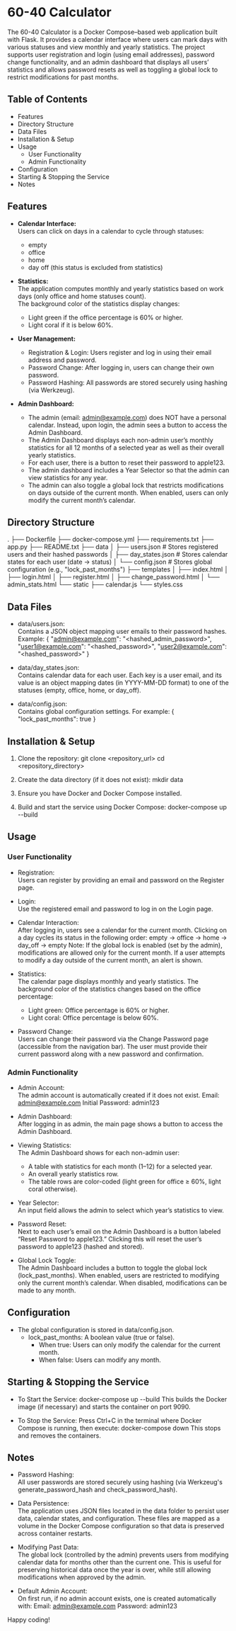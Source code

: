 # 60-40 Calculator

The 60-40 Calculator is a Docker Compose–based web application built with Flask. It provides a calendar interface where users can mark days with various statuses and view monthly and yearly statistics. The project supports user registration and login (using email addresses), password change functionality, and an admin dashboard that displays all users’ statistics and allows password resets as well as toggling a global lock to restrict modifications for past months.

## Table of Contents

- Features
- Directory Structure
- Data Files
- Installation & Setup
- Usage
  - User Functionality
  - Admin Functionality
- Configuration
- Starting & Stopping the Service
- Notes

## Features

- **Calendar Interface:**  
  Users can click on days in a calendar to cycle through statuses:
  - empty
  - office
  - home
  - day off (this status is excluded from statistics)

- **Statistics:**  
  The application computes monthly and yearly statistics based on work days (only office and home statuses count).  
  The background color of the statistics display changes:
  - Light green if the office percentage is 60% or higher.
  - Light coral if it is below 60%.

- **User Management:**  
  - Registration & Login: Users register and log in using their email address and password.
  - Password Change: After logging in, users can change their own password.
  - Password Hashing: All passwords are stored securely using hashing (via Werkzeug).

- **Admin Dashboard:**  
  - The admin (email: admin@example.com) does NOT have a personal calendar. Instead, upon login, the admin sees a button to access the Admin Dashboard.
  - The Admin Dashboard displays each non-admin user’s monthly statistics for all 12 months of a selected year as well as their overall yearly statistics.
  - For each user, there is a button to reset their password to apple123.
  - The admin dashboard includes a Year Selector so that the admin can view statistics for any year.
  - The admin can also toggle a global lock that restricts modifications on days outside of the current month. When enabled, users can only modify the current month’s calendar.

## Directory Structure

.
├── Dockerfile
├── docker-compose.yml
├── requirements.txt
├── app.py
├── README.txt
├── data
│   ├── users.json       # Stores registered users and their hashed passwords
│   ├── day_states.json  # Stores calendar states for each user (date → status)
│   └── config.json      # Stores global configuration (e.g., "lock_past_months")
├── templates
│   ├── index.html
│   ├── login.html
│   ├── register.html
│   ├── change_password.html
│   └── admin_stats.html
└── static
    ├── calendar.js
    └── styles.css

## Data Files

- data/users.json:  
  Contains a JSON object mapping user emails to their password hashes.
  Example:
  {
      "admin@example.com": "<hashed_admin_password>",
      "user1@example.com": "<hashed_password>",
      "user2@example.com": "<hashed_password>"
  }

- data/day_states.json:  
  Contains calendar data for each user. Each key is a user email, and its value is an object mapping dates (in YYYY-MM-DD format) to one of the statuses (empty, office, home, or day_off).

- data/config.json:  
  Contains global configuration settings. For example:
  {
      "lock_past_months": true
  }

## Installation & Setup

1. Clone the repository:
   git clone <repository_url>
   cd <repository_directory>

2. Create the data directory (if it does not exist):
   mkdir data

3. Ensure you have Docker and Docker Compose installed.

4. Build and start the service using Docker Compose:
   docker-compose up --build

## Usage

### User Functionality

- Registration:  
  Users can register by providing an email and password on the Register page.
  
- Login:  
  Use the registered email and password to log in on the Login page.

- Calendar Interaction:  
  After logging in, users see a calendar for the current month. Clicking on a day cycles its status in the following order:
  empty → office → home → day_off → empty
  Note: If the global lock is enabled (set by the admin), modifications are allowed only for the current month. If a user attempts to modify a day outside of the current month, an alert is shown.

- Statistics:  
  The calendar page displays monthly and yearly statistics. The background color of the statistics changes based on the office percentage:
  - Light green: Office percentage is 60% or higher.
  - Light coral: Office percentage is below 60%.

- Password Change:  
  Users can change their password via the Change Password page (accessible from the navigation bar). The user must provide their current password along with a new password and confirmation.

### Admin Functionality

- Admin Account:  
  The admin account is automatically created if it does not exist.
  Email: admin@example.com
  Initial Password: admin123

- Admin Dashboard:  
  After logging in as admin, the main page shows a button to access the Admin Dashboard.
  
- Viewing Statistics:  
  The Admin Dashboard shows for each non-admin user:
  - A table with statistics for each month (1–12) for a selected year.
  - An overall yearly statistics row.
  - The table rows are color-coded (light green for office ≥ 60%, light coral otherwise).
  
- Year Selector:  
  An input field allows the admin to select which year’s statistics to view.

- Password Reset:  
  Next to each user’s email on the Admin Dashboard is a button labeled “Reset Password to apple123.” Clicking this will reset the user’s password to apple123 (hashed and stored).

- Global Lock Toggle:  
  The Admin Dashboard includes a button to toggle the global lock (lock_past_months). When enabled, users are restricted to modifying only the current month’s calendar. When disabled, modifications can be made to any month.

## Configuration

- The global configuration is stored in data/config.json.
  - lock_past_months: A boolean value (true or false).
    - When true: Users can only modify the calendar for the current month.
    - When false: Users can modify any month.

## Starting & Stopping the Service

- To Start the Service:
  docker-compose up --build
  This builds the Docker image (if necessary) and starts the container on port 9090.

- To Stop the Service:
  Press Ctrl+C in the terminal where Docker Compose is running, then execute:
  docker-compose down
  This stops and removes the containers.

## Notes

- Password Hashing:  
  All user passwords are stored securely using hashing (via Werkzeug's generate_password_hash and check_password_hash).

- Data Persistence:  
  The application uses JSON files located in the data folder to persist user data, calendar states, and configuration. These files are mapped as a volume in the Docker Compose configuration so that data is preserved across container restarts.

- Modifying Past Data:  
  The global lock (controlled by the admin) prevents users from modifying calendar data for months other than the current one. This is useful for preserving historical data once the year is over, while still allowing modifications when approved by the admin.

- Default Admin Account:  
  On first run, if no admin account exists, one is created automatically with:
      Email: admin@example.com
      Password: admin123

Happy coding!
